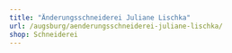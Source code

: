 ```yaml
---
title: "Änderungsschneiderei Juliane Lischka"
url: /augsburg/aenderungsschneiderei-juliane-lischka/
shop: Schneiderei
---
```

